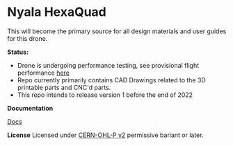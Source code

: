 # Nyala HexaQuad
This will become the primary source for all design materials and user guides for this drone.

**Status:**
* Drone is undergoing performance testing, see provisional flight performance [here](https://youtu.be/huQ6nF6V_Ks)
* Repo currently primarily contains CAD Drawings related to the 3D printable parts and CNC'd parts.
* This repo intends to release version 1 before the end of 2022

**Documentation**

[Docs](https://www.landrs.org/LANDRs-Science-Drone/)

**License**
Licensed under [CERN-OHL-P v2](https://cern.ch/cern-ohl) permissive bariant or later.
